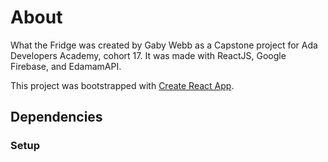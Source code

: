 # About

What the Fridge was created by Gaby Webb as a Capstone project for Ada Developers Academy, cohort 17. It was made with ReactJS, Google Firebase, and EdamamAPI.

This project was bootstrapped with [Create React App](https://github.com/facebook/create-react-app).

## Dependencies


### Setup

